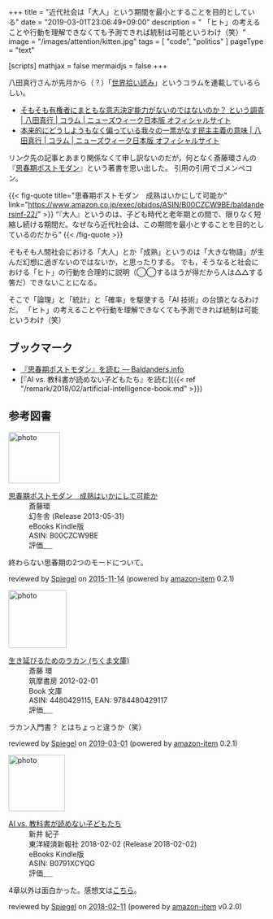 +++
title = "近代社会は「大人」という期間を最小とすることを目的としている"
date = "2019-03-01T23:06:49+09:00"
description = " 「ヒト」の考えることや行動を理解できなくても予測できれば統制は可能というわけ（笑）"
image = "/images/attention/kitten.jpg"
tags = [ "code", "politics" ]
pageType = "text"

[scripts]
  mathjax = false
  mermaidjs = false
+++

八田真行さんが先月から（？）「[世界拾い読み](https://www.newsweekjapan.jp/hatta/ "世界拾い読み | コラム | ニューズウィーク日本版 オフィシャルサイト")」というコラムを連載しているらしい。

- [そもそも有権者にまともな意志決定能力がないのではないのか？ という調査 | 八田真行 | コラム | ニューズウィーク日本版 オフィシャルサイト](https://www.newsweekjapan.jp/hatta/2019/02/post-2.php)
- [本来的にどうしようもなく偏っている我々の一票がなす民主主義の意味 | 八田真行 | コラム | ニューズウィーク日本版 オフィシャルサイト](https://www.newsweekjapan.jp/hatta/2019/03/post-4.php)

リンク先の記事とあまり関係なくて申し訳ないのだが，何となく斎藤環さんの『[思春期ポストモダン](https://www.amazon.co.jp/exec/obidos/ASIN/B00CZCW9BE/baldandersinf-22/)』という著書を思い出した。
引用の引用でゴメンペコン。

{{< fig-quote title="思春期ポストモダン　成熟はいかにして可能か" link="https://www.amazon.co.jp/exec/obidos/ASIN/B00CZCW9BE/baldandersinf-22/" >}}
<q>『大人』というのは、子ども時代と老年期との間で、限りなく短縮し続ける期間だ。なぜなら近代社会は、この期間を最小とすることを目的としているのだから</q>
{{< /fig-quote >}}

そもそも人間社会における「大人」とか「成熟」というのは「大きな物語」が生んだ幻想に過ぎないのではないか，と思ったりする。
でも，そうなると社会における「ヒト」の行動を合理的に説明（◯◯するほうが得だから人は△△する筈だ）できないことになる。

そこで「論理」と「統計」と「確率」を駆使する「AI 技術」の台頭となるわけだ。
「ヒト」の考えることや行動を理解できなくても予測できれば統制は可能というわけ（笑）

## ブックマーク

- [『思春期ポストモダン』を読む — Baldanders.info](https://baldanders.info/spiegel/log2/000362.shtml)
- [『AI vs. 教科書が読めない子どもたち』を読む]({{< ref "/remark/2018/02/artificial-intelligence-book.md" >}})

## 参考図書

<div class="hreview">
  <div class="photo"><a class="item url" href="https://www.amazon.co.jp/%E6%80%9D%E6%98%A5%E6%9C%9F%E3%83%9D%E3%82%B9%E3%83%88%E3%83%A2%E3%83%80%E3%83%B3-%E6%88%90%E7%86%9F%E3%81%AF%E3%81%84%E3%81%8B%E3%81%AB%E3%81%97%E3%81%A6%E5%8F%AF%E8%83%BD%E3%81%8B-%E6%96%8E%E8%97%A4%E7%92%B0-ebook/dp/B00CZCW9BE?SubscriptionId=AKIAJYVUJ3DMTLAECTHA&tag=baldandersinf-22&linkCode=xm2&camp=2025&creative=165953&creativeASIN=B00CZCW9BE"><img src="https://images-fe.ssl-images-amazon.com/images/I/41H4JSiPBYL._SL160_.jpg" width="101" alt="photo"></a></div>
  <dl class="fn">
    <dt><a href="https://www.amazon.co.jp/%E6%80%9D%E6%98%A5%E6%9C%9F%E3%83%9D%E3%82%B9%E3%83%88%E3%83%A2%E3%83%80%E3%83%B3-%E6%88%90%E7%86%9F%E3%81%AF%E3%81%84%E3%81%8B%E3%81%AB%E3%81%97%E3%81%A6%E5%8F%AF%E8%83%BD%E3%81%8B-%E6%96%8E%E8%97%A4%E7%92%B0-ebook/dp/B00CZCW9BE?SubscriptionId=AKIAJYVUJ3DMTLAECTHA&tag=baldandersinf-22&linkCode=xm2&camp=2025&creative=165953&creativeASIN=B00CZCW9BE">思春期ポストモダン　成熟はいかにして可能か</a></dt>
	<dd>斎藤環</dd>
    <dd>幻冬舎 (Release 2013-05-31)</dd>
    <dd>eBooks Kindle版</dd>
    <dd>ASIN: B00CZCW9BE</dd>
    <dd>評価<abbr class="rating fa-sm" title="5">&nbsp;<i class="fas fa-star"></i>&nbsp;<i class="fas fa-star"></i>&nbsp;<i class="fas fa-star"></i>&nbsp;<i class="fas fa-star"></i>&nbsp;<i class="fas fa-star"></i></abbr></dd>
  </dl>
  <p class="description">終わらない思春期の2つのモードについて。</p>
  <p class="powered-by" >reviewed by <a href='#maker' class='reviewer'>Spiegel</a> on <abbr class="dtreviewed" title="2015-11-14">2015-11-14</abbr> (powered by <a href="https://github.com/spiegel-im-spiegel/amazon-item" >amazon-item</a> 0.2.1)</p>
</div>

<div class="hreview">
  <div class="photo"><a class="item url" href="https://www.amazon.co.jp/%E7%94%9F%E3%81%8D%E5%BB%B6%E3%81%B3%E3%82%8B%E3%81%9F%E3%82%81%E3%81%AE%E3%83%A9%E3%82%AB%E3%83%B3-%E3%81%A1%E3%81%8F%E3%81%BE%E6%96%87%E5%BA%AB-%E6%96%8E%E8%97%A4-%E7%92%B0/dp/4480429115?SubscriptionId=AKIAJYVUJ3DMTLAECTHA&tag=baldandersinf-22&linkCode=xm2&camp=2025&creative=165953&creativeASIN=4480429115"><img src="https://images-fe.ssl-images-amazon.com/images/I/51AEn5H3UCL._SL160_.jpg" width="114" alt="photo"></a></div>
  <dl class="fn">
    <dt><a href="https://www.amazon.co.jp/%E7%94%9F%E3%81%8D%E5%BB%B6%E3%81%B3%E3%82%8B%E3%81%9F%E3%82%81%E3%81%AE%E3%83%A9%E3%82%AB%E3%83%B3-%E3%81%A1%E3%81%8F%E3%81%BE%E6%96%87%E5%BA%AB-%E6%96%8E%E8%97%A4-%E7%92%B0/dp/4480429115?SubscriptionId=AKIAJYVUJ3DMTLAECTHA&tag=baldandersinf-22&linkCode=xm2&camp=2025&creative=165953&creativeASIN=4480429115">生き延びるためのラカン (ちくま文庫)</a></dt>
	<dd>斎藤 環</dd>
    <dd>筑摩書房 2012-02-01</dd>
    <dd>Book 文庫</dd>
    <dd>ASIN: 4480429115, EAN: 9784480429117</dd>
    <dd>評価<abbr class="rating fa-sm" title="5">&nbsp;<i class="fas fa-star"></i>&nbsp;<i class="fas fa-star"></i>&nbsp;<i class="fas fa-star"></i>&nbsp;<i class="fas fa-star"></i>&nbsp;<i class="fas fa-star"></i></abbr></dd>
  </dl>
  <p class="description">ラカン入門書？ とはちょっと違うか（笑）</p>
  <p class="powered-by" >reviewed by <a href='#maker' class='reviewer'>Spiegel</a> on <abbr class="dtreviewed" title="2019-03-01">2019-03-01</abbr> (powered by <a href="https://github.com/spiegel-im-spiegel/amazon-item" >amazon-item</a> 0.2.1)</p>
</div>

<div class="hreview">
  <div class="photo"><a class="item url" href="https://www.amazon.co.jp/AI-vs-%E6%95%99%E7%A7%91%E6%9B%B8%E3%81%8C%E8%AA%AD%E3%82%81%E3%81%AA%E3%81%84%E5%AD%90%E3%81%A9%E3%82%82%E3%81%9F%E3%81%A1-%E6%96%B0%E4%BA%95-%E7%B4%80%E5%AD%90-ebook/dp/B0791XCYQG?SubscriptionId=AKIAJYVUJ3DMTLAECTHA&tag=baldandersinf-22&linkCode=xm2&camp=2025&creative=165953&creativeASIN=B0791XCYQG"><img src="https://images-fe.ssl-images-amazon.com/images/I/51KFIJ%2BqpkL._SL160_.jpg" width="111" alt="photo"></a></div>
  <dl class="fn">
    <dt><a href="https://www.amazon.co.jp/AI-vs-%E6%95%99%E7%A7%91%E6%9B%B8%E3%81%8C%E8%AA%AD%E3%82%81%E3%81%AA%E3%81%84%E5%AD%90%E3%81%A9%E3%82%82%E3%81%9F%E3%81%A1-%E6%96%B0%E4%BA%95-%E7%B4%80%E5%AD%90-ebook/dp/B0791XCYQG?SubscriptionId=AKIAJYVUJ3DMTLAECTHA&tag=baldandersinf-22&linkCode=xm2&camp=2025&creative=165953&creativeASIN=B0791XCYQG">AI vs. 教科書が読めない子どもたち</a></dt>
	<dd>新井 紀子</dd>
    <dd>東洋経済新報社 2018-02-02 (Release 2018-02-02)</dd>
    <dd>eBooks Kindle版</dd>
    <dd>ASIN: B0791XCYQG</dd>
    <dd>評価<abbr class="rating fa-sm" title="4">&nbsp;<i class="fas fa-star"></i>&nbsp;<i class="fas fa-star"></i>&nbsp;<i class="fas fa-star"></i>&nbsp;<i class="fas fa-star"></i>&nbsp;<i class="far fa-star"></i></abbr></dd>
  </dl>
  <p class="description">4章以外は面白かった。感想文は<a href="/remark/2018/02/artificial-intelligence-book/">こちら</a>。</p>
  <p class="powered-by" >reviewed by <a href='#maker' class='reviewer'>Spiegel</a> on <abbr class="dtreviewed" title="2018-02-11">2018-02-11</abbr> (powered by <a href="https://github.com/spiegel-im-spiegel/amazon-item" >amazon-item</a> v0.2.0)</p>
</div>
